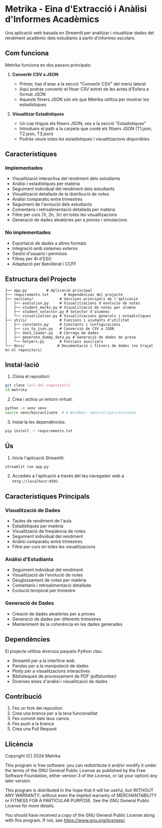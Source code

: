 # Metrika - Eina d'Extracció i Anàlisi d'Informes Acadèmics

Una aplicació web basada en Streamlit per analitzar i visualitzar dades del rendiment acadèmic dels estudiants a partir d'informes escolars.

## Com funciona

Metrika funciona en dos passos principals:

1. **Convertir CSV a JSON**
   - Primer, has d'anar a la secció "Convertir CSV" del menú lateral
   - Aquí podràs convertir el fitxer CSV extret de les actes d'Esfera a format JSON
   - Aquests fitxers JSON són els que Metrika utilitza per mostrar les estadístiques

2. **Visualitzar Estadístiques**
   - Un cop tinguis els fitxers JSON, ves a la secció "Estadístiques"
   - Introdueix el path a la carpeta que conté els fitxers JSON (T1.json, T2.json, T3.json)
   - Podràs veure totes les estadístiques i visualitzacions disponibles

## Característiques

### Implementades
- Visualització interactiva del rendiment dels estudiants
- Anàlisi i estadístiques per matèria
- Seguiment individual del rendiment dels estudiants
- Visualització detallada de la distribució de notes
- Anàlisi comparatiu entre trimestres
- Seguiment de l'evolució dels estudiants
- Comentaris i retroalimentació detallada per matèria
- Filtre per curs (1r, 2n, 3r) en totes les visualitzacions
- Generació de dades aleatòries per a proves i simulacions

### No implementades
- Exportació de dades a altres formats
- Integració amb sistemes externs
- Gestió d'usuaris i permisos
- Filtres per 4t d'ESO
- Adaptació per Batxillerat i CCFF

## Estructura del Projecte

```
├── app.py         # Aplicació principal
├── requirements.txt       # Dependències del projecte
├── sections/            # Seccions principals de l'aplicació
│   ├── evolution.py     # Visualitzacions d'evolució de notes
│   ├── student_marks.py # Visualització de notes per alumne
│   ├── student_selector.py # Selector d'alumnes
│   └── visualization.py # Visualitzacions generals i estadístiques
├── utils/               # Funcions i ajudants d'utilitat
│   ├── constants.py     # Constants i configuracions
│   ├── csv_to_json.py   # Conversió de CSV a JSON
│   ├── data_loader.py   # Càrrega de dades
│   ├── generate_dummy_data.py # Generació de dades de prova
│   └── helpers.py       # Funcions auxiliars
└── docs/               # Documentació i fitxers de dades (no traçat en el repositori)
```

## Instal·lació

1. Clona el repositori:
```bash
git clone [url-del-repositori]
cd metrika
```

2. Crea i activa un entorn virtual:
```bash
python -m venv venv
source venv/bin/activate  # A Windows: venv\Scripts\activate
```

3. Instal·la les dependències:
```bash
pip install -r requirements.txt
```

## Ús

1. Inicia l'aplicació Streamlit:
```bash
streamlit run app.py
```

2. Accedeix a l'aplicació a través del teu navegador web a `http://localhost:8501`

## Característiques Principals

### Visualització de Dades
- Taules de rendiment de l'aula
- Estadístiques per matèria
- Visualització de freqüència de notes
- Seguiment individual del rendiment
- Anàlisi comparatiu entre trimestres
- Filtre per curs en totes les visualitzacions

### Anàlisi d'Estudiants
- Seguiment individual del rendiment
- Visualització de l'evolució de notes
- Desglossament de notes per matèria
- Comentaris i retroalimentació detallada
- Evolució temporal per trimestre

### Generació de Dades
- Creació de dades aleatòries per a proves
- Generació de dades per diferents trimestres
- Manteniment de la coherència en les dades generades

## Dependències

El projecte utilitza diversos paquets Python clau:
- Streamlit per a la interfície web
- Pandas per a la manipulació de dades
- Plotly per a visualitzacions interactives
- Biblioteques de processament de PDF (pdfplumber)
- Diverses eines d'anàlisi i visualització de dades

## Contribució

1. Fes un fork del repositori
2. Crea una branca per a la teva funcionalitat
3. Fes commit dels teus canvis
4. Fes push a la branca
5. Crea una Pull Request

## Llicència

Copyright (C) 2024  Metrika

This program is free software: you can redistribute it and/or modify
it under the terms of the GNU General Public License as published by
the Free Software Foundation, either version 3 of the License, or
(at your option) any later version.

This program is distributed in the hope that it will be useful,
but WITHOUT ANY WARRANTY; without even the implied warranty of
MERCHANTABILITY or FITNESS FOR A PARTICULAR PURPOSE.  See the
GNU General Public License for more details.

You should have received a copy of the GNU General Public License
along with this program.  If not, see <https://www.gnu.org/licenses/>.
